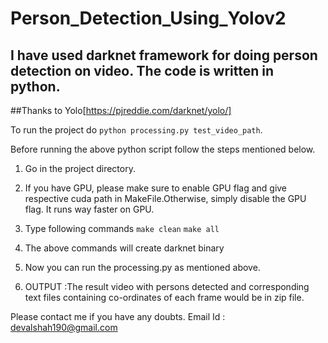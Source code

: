 # Person_Detection_Using_Yolov2

## I have used darknet framework for doing person detection on video. The code is written in python.

##Thanks to Yolo[https://pjreddie.com/darknet/yolo/]

To run the project do `python processing.py test_video_path`. 

Before running the above python script follow the steps mentioned below.

1. Go in the project directory.

2. If you have GPU, please make sure to enable GPU flag and give respective cuda path in MakeFile.Otherwise, simply disable the GPU flag. It runs way faster on GPU.

3. Type following commands
	`make clean`
	`make all`

4. The above commands will create darknet binary

5. Now you can run the processing.py as mentioned above.

6. OUTPUT :The result video with persons detected and corresponding text files containing co-ordinates of each frame would be in zip file.

Please contact me if you have any doubts.
Email Id : devalshah190@gmail.com
